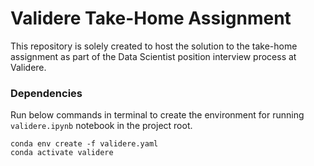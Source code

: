 # Validere Take-Home Assignment

This repository is solely created to host the solution to the take-home assignment as part of the Data Scientist position interview process at Validere.

### Dependencies

Run below commands in terminal to create the environment for running `validere.ipynb` notebook in the project root.

```
conda env create -f validere.yaml
conda activate validere
```
